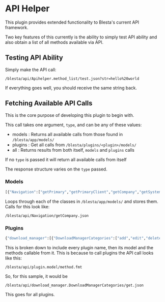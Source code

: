 API Helper
===========
This plugin provides extended functionality to Blesta's current API framework.

Two key features of this currently is the ability to simply test API ability and also obtain a list of all methods available via API.

Testing API Ability
--------------------

Simply make the API call:

```
/blesta/api/Apihelper.method_list/test.json?str=hello%20world
```

If everything goes well, you should receive the same string back.

Fetching Available API Calls
-----------------------------
This is the core purpose of developing this plugin to begin with.

This call takes one argument, ```type```, and can be any of these values:

* models : Returns all available calls from those found in ```/blesta/app/models/```
* plugins : Get all calls from ```/blesta/plugins/<plugin>/models/```
* all : Returns results from both itself, ```models``` and ```plugins``` calls

If no ```type``` is passed it will return all available calls from itself

The response structure varies on the ```type``` passed.

### Models

```python
[{"Navigation":["getPrimary","getPrimaryClient","getCompany","getSystem","getSearchOptions","getPluginNav"]},{"Countries": ["getList","get","add","edit","delete"]}, ...]
```

Loops through each of the classes in ```/blesta/app/models/``` and stores them.  Calls for this look like:

```
/blesta/api/Navigation/getCompany.json
```

### Plugins

```python
{"download_manager":[{"DownloadManagerCategories":["add","edit","delete","get","getAll"]}, ...], ...}
```

This is broken down to include every plugin name, then its model and the methods callable from it.  This is because to call plugins the API call looks like this:

```
/blesta/api/plugin.model/method.fmt
```

So, for this sample, it would be

```
/blesta/api/download_manager.DownloadManagerCategories/get.json
```

This goes for all plugins.
